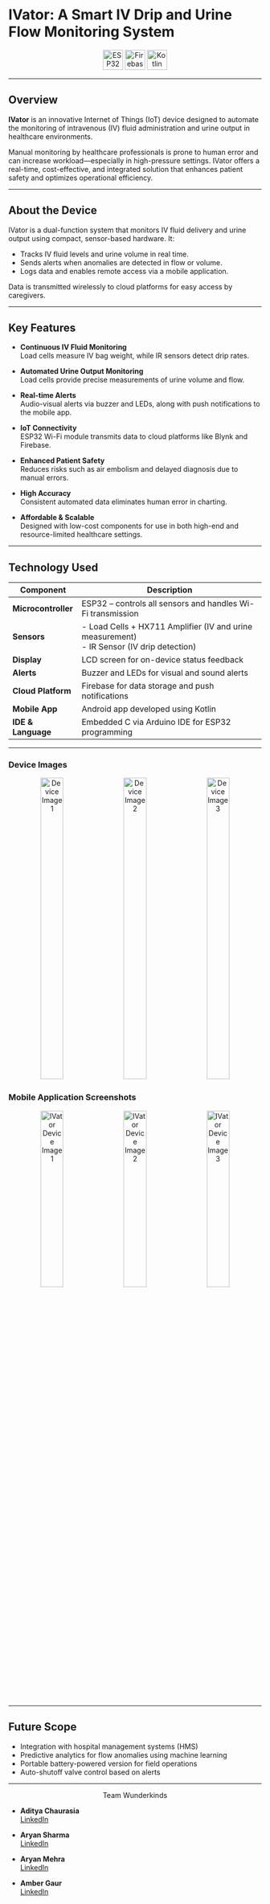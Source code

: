 # IVator: A Smart IV Drip and Urine Flow Monitoring System

<p align="center">

  <img src= "(https://github.com/user-attachments/assets/bedb674c-61d7-4d6a-a4a5-0b1bc53ec2fe)" alt="ESP32" height="40"/>
  <img src="https://github.com/user-attachments/assets/f1719bb0-0e30-40a3-8af5-881b4789bf89" alt="Firebase"  height="40"/>
  <img src="https://upload.wikimedia.org/wikipedia/commons/7/74/Kotlin_Icon.png" alt="Kotlin" height="40"/>
</p>

---

## Overview

**IVator** is an innovative Internet of Things (IoT) device designed to automate the monitoring of intravenous (IV) fluid administration and urine output in healthcare environments.

Manual monitoring by healthcare professionals is prone to human error and can increase workload—especially in high-pressure settings. IVator offers a real-time, cost-effective, and integrated solution that enhances patient safety and optimizes operational efficiency.

---

## About the Device

IVator is a dual-function system that monitors IV fluid delivery and urine output using compact, sensor-based hardware. It:

- Tracks IV fluid levels and urine volume in real time.
- Sends alerts when anomalies are detected in flow or volume.
- Logs data and enables remote access via a mobile application.

Data is transmitted wirelessly to cloud platforms for easy access by caregivers.

---

## Key Features

- **Continuous IV Fluid Monitoring**  
  Load cells measure IV bag weight, while IR sensors detect drip rates.

- **Automated Urine Output Monitoring**  
  Load cells provide precise measurements of urine volume and flow.

- **Real-time Alerts**  
  Audio-visual alerts via buzzer and LEDs, along with push notifications to the mobile app.

- **IoT Connectivity**  
  ESP32 Wi-Fi module transmits data to cloud platforms like Blynk and Firebase.

- **Enhanced Patient Safety**  
  Reduces risks such as air embolism and delayed diagnosis due to manual errors.

- **High Accuracy**  
  Consistent automated data eliminates human error in charting.

- **Affordable & Scalable**  
  Designed with low-cost components for use in both high-end and resource-limited healthcare settings.

---

## Technology Used

| Component              | Description                                                                 |
|------------------------|------------------------------------------------------------------------------|
| **Microcontroller** | ESP32 – controls all sensors and handles Wi-Fi transmission         |
| **Sensors**            | - Load Cells + HX711 Amplifier (IV and urine measurement)  <br> - IR Sensor (IV drip detection) |
| **Display**            | LCD screen for on-device status feedback                                     |
| **Alerts**             | Buzzer and LEDs for visual and sound alerts                                  |
| **Cloud Platform** | Firebase for data storage and push notifications                     |                      |
|  **Mobile App** | Android app developed using Kotlin                                  |
| **IDE & Language**     | Embedded C via Arduino IDE for ESP32 programming                             |

---

### Device Images

<p align="center">
  <img src="https://github.com/user-attachments/assets/158b7218-e830-40e9-8fb8-856b2a3a3a2d" style="width:30%; height:600px; object-fit: cover; margin: 0 1%;" alt="Device Image 1">
  <img src="https://github.com/user-attachments/assets/65379757-2afe-40dc-b890-d990e95beaac" style="width:30%; height:600px; object-fit: cover; margin: 0 1%;" alt="Device Image 2">
  <img src="https://github.com/user-attachments/assets/01b0bf35-7ca1-46be-9449-3a271337b299" style="width:30%; height:600px; object-fit: cover; margin: 0 1%;" alt="Device Image 3">
</p>


### Mobile Application Screenshots

<p align="center">
  <img src="https://github.com/user-attachments/assets/f77a3276-1dda-40b4-9d42-f83b461e7553" style="width:30%; margin: 0 1%;" alt="IVator Device Image 1">
  <img src="https://github.com/user-attachments/assets/7901e1be-01e7-4451-97b5-58e7e5be38d1" style="width:30%; margin: 0 1%;" alt="IVator Device Image 2">
  <img src="https://github.com/user-attachments/assets/757796b2-564e-4cc3-b945-2328210d7075" style="width:30%; margin: 0 1%;" alt="IVator Device Image 3">
</p>



---

## Future Scope

- Integration with hospital management systems (HMS)
- Predictive analytics for flow anomalies using machine learning
- Portable battery-powered version for field operations
- Auto-shutoff valve control based on alerts

---


<p align="center">
  Team Wunderkinds


- **Aditya Chaurasia**  
  [LinkedIn](https://www.linkedin.com/in/ad84a/)

- **Aryan Sharma**  
  [LinkedIn](https://www.linkedin.com/in/aryan-sharma-profile/)

- **Aryan Mehra**  
  [LinkedIn](https://www.linkedin.com/in/aryan-mehra-profile/)
- **Amber Gaur**  
  [LinkedIn](https://www.linkedin.com/in/amber-gaur-profile/)

  </p>
